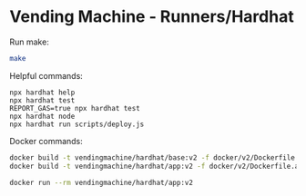 # Vending Machine - Runners/Hardhat

Run make:

```bash
make
```

Helpful commands:

```shell
npx hardhat help
npx hardhat test
REPORT_GAS=true npx hardhat test
npx hardhat node
npx hardhat run scripts/deploy.js
```

Docker commands:

```bash
docker build -t vendingmachine/hardhat/base:v2 -f docker/v2/Dockerfile.base.v2 .
docker build -t vendingmachine/hardhat/app:v2 -f docker/v2/Dockerfile.app.v2 .

docker run --rm vendingmachine/hardhat/app:v2
```
